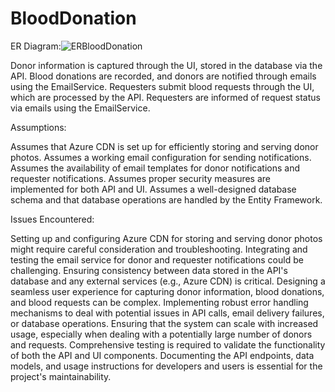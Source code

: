 # BloodDonation
ER Diagram:![ERBloodDonation](https://github.com/ecemutlu/BloodDonationSystem/assets/109739236/55256414-9494-423e-9178-a45b28f314ba)

Donor information is captured through the UI, stored in the database via the API.
Blood donations are recorded, and donors are notified through emails using the EmailService.
Requesters submit blood requests through the UI, which are processed by the API.
Requesters are informed of request status via emails using the EmailService.

Assumptions:

Assumes that Azure CDN is set up for efficiently storing and serving donor photos.
Assumes a working email configuration for sending notifications.
Assumes the availability of email templates for donor notifications and requester notifications.
Assumes proper security measures are implemented for both API and UI.
Assumes a well-designed database schema and that database operations are handled by the Entity Framework.

Issues Encountered:

Setting up and configuring Azure CDN for storing and serving donor photos might require careful consideration and troubleshooting.
Integrating and testing the email service for donor and requester notifications could be challenging.
Ensuring consistency between data stored in the API's database and any external services (e.g., Azure CDN) is critical.
Designing a seamless user experience for capturing donor information, blood donations, and blood requests can be complex.
Implementing robust error handling mechanisms to deal with potential issues in API calls, email delivery failures, or database operations.
Ensuring that the system can scale with increased usage, especially when dealing with a potentially large number of donors and requests.
Comprehensive testing is required to validate the functionality of both the API and UI components.
Documenting the API endpoints, data models, and usage instructions for developers and users is essential for the project's maintainability.
